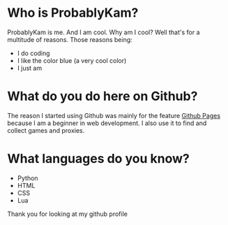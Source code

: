 
# Who is ProbablyKam?
ProbablyKam is me. And I am cool. Why am I cool? Well that's for a multitude of reasons. Those reasons being:  
  
- I do coding
- I like the color blue (a very cool color)
- I just am

# What do you do here on Github?
The reason I started using Github was mainly for the feature [Github Pages](https://pages.github.com/) because I am a beginner in web development. I also use it to find and collect games and proxies.

# What languages do you know?
- Python
- HTML
- CSS
- Lua
  

Thank you for looking at my github profile